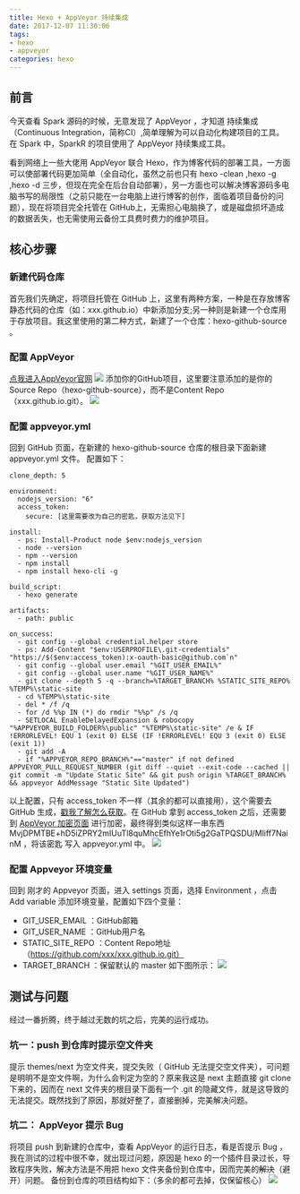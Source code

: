 ```yaml
---
title: Hexo + AppVeyor 持续集成
date: 2017-12-07 11:30:06
tags:
- hexo
- appveyor
categories: hexo
---
```

## 前言
今天查看 Spark 源码的时候，无意发现了 AppVeyor ，才知道 持续集成（Continuous Integration，简称CI）,简单理解为可以自动化构建项目的工具。在 Spark 中，SparkR 的项目使用了 AppVeyor 持续集成工具。

看到网络上一些大佬用 AppVeyor 联合 Hexo，作为博客代码的部署工具，一方面可以使部署代码更加简单（全自动化，虽然之前也只有 hexo -clean ,hexo -g ,hexo -d 三步，但现在完全在后台自动部署），另一方面也可以解决博客源码多电脑书写的局限性（之前只能在一台电脑上进行博客的创作，面临着项目备份的问题），现在将项目完全托管在 GitHub上，无需担心电脑换了，或是磁盘损坏造成的数据丢失，也无需使用云备份工具费时费力的维护项目。
## 核心步骤
### 新建代码仓库
首先我们先确定，将项目托管在 GitHub 上，这里有两种方案，一种是在存放博客静态代码的仓库（如：xxx.github.io）中新添加分支;另一种则是新建一个仓库用于存放项目。我这里使用的第二种方式，新建了一个仓库：hexo-github-source 。
### 配置 AppVeyor
[点我进入AppVeyor官网](https://www.appveyor.com/)
![](http://oliji9s3j.bkt.clouddn.com/15126603949109.png)
添加你的GitHub项目，这里要注意添加的是你的Source Repo（hexo-github-source），而不是Content Repo（xxx.github.io.git）。
![](http://oliji9s3j.bkt.clouddn.com/15126607179064.jpg)
### 配置 appveyor.yml
回到 GitHub 页面，在新建的 hexo-github-source 仓库的根目录下面新建 appveyor.yml 文件。
配置如下：

```
clone_depth: 5
 
environment:
  nodejs_version: "6"
  access_token:
    secure: [这里需要改为自己的密匙，获取方法见下]
 
install:
  - ps: Install-Product node $env:nodejs_version
  - node --version
  - npm --version
  - npm install
  - npm install hexo-cli -g
 
build_script:
  - hexo generate
 
artifacts:
  - path: public
 
on_success:
  - git config --global credential.helper store
  - ps: Add-Content "$env:USERPROFILE\.git-credentials" "https://$($env:access_token):x-oauth-basic@github.com`n"
  - git config --global user.email "%GIT_USER_EMAIL%"
  - git config --global user.name "%GIT_USER_NAME%"
  - git clone --depth 5 -q --branch=%TARGET_BRANCH% %STATIC_SITE_REPO% %TEMP%\static-site
  - cd %TEMP%\static-site
  - del * /f /q
  - for /d %%p IN (*) do rmdir "%%p" /s /q
  - SETLOCAL EnableDelayedExpansion & robocopy "%APPVEYOR_BUILD_FOLDER%\public" "%TEMP%\static-site" /e & IF !ERRORLEVEL! EQU 1 (exit 0) ELSE (IF !ERRORLEVEL! EQU 3 (exit 0) ELSE (exit 1))
  - git add -A
  - if "%APPVEYOR_REPO_BRANCH%"=="master" if not defined APPVEYOR_PULL_REQUEST_NUMBER (git diff --quiet --exit-code --cached || git commit -m "Update Static Site" && git push origin %TARGET_BRANCH% && appveyor AddMessage "Static Site Updated")

```

以上配置，只有 access_token 不一样（其余的都可以直接用），这个需要去 GitHub 生成，[戳我了解怎么获取](https://help.github.com/articles/creating-a-personal-access-token-for-the-command-line/)。在 GitHub 拿到 access_token 之后，还需要到 [AppVeyor 加密页面](https://ci.appveyor.com/tools/encrypt) 进行加密，最终得到类似这样一串东西
MvjDPMTBE+hD5iZPRY2mIUuTl8quMhcEfhYe1rOti5g2GaTPQSDU/Mliff7NainM ，将该密匙 写入 appveyor.yml 中。
![](http://oliji9s3j.bkt.clouddn.com/15126613031226.png)
### 配置 Appveyor 环境变量
回到 刚才的 Appveyor 页面，进入 settings 页面，选择 Environment ，点击 Add variable 添加环境变量，配置如下四个变量：
* GIT_USER_EMAIL ：GitHub邮箱
* GIT_USER_NAME ：GitHub用户名
* STATIC_SITE_REPO ：Content Repo地址（https://github.com/xxx/xxx.github.io.git）
* TARGET_BRANCH ：保留默认的 master 
如下图所示：
![](http://oliji9s3j.bkt.clouddn.com/15126617970902.jpg)
## 测试与问题
经过一番折腾，终于越过无数的坑之后，完美的运行成功。
### 坑一：push 到仓库时提示空文件夹
提示 themes/next 为空文件夹，提交失败（ GitHub 无法提交空文件夹），可问题是明明不是空文件啊，为什么会判定为空的？原来我这是 next 主题直接 git clone 下来的，因而在 next 文件夹的根目录下面有一个 .git 的隐藏文件，就是这导致的无法提交。既然找到了原因，那就好整了，直接删掉，完美解决问题。
### 坑二： AppVeyor 提示 Bug
将项目 push 到新建的仓库中，查看 AppVeyor 的运行日志，看是否提示 Bug ，我在测试的过程中很不幸，就出现过问题，原因是 hexo 的一个插件目录过长，导致程序失败，解决方法是不用把 hexo 文件夹备份到仓库中，因而完美的~~解决~~（避开）问题。
备份到仓库的项目结构如下：（多余的都可去掉，仅保留核心）
![](http://oliji9s3j.bkt.clouddn.com/15126623258862.jpg)

